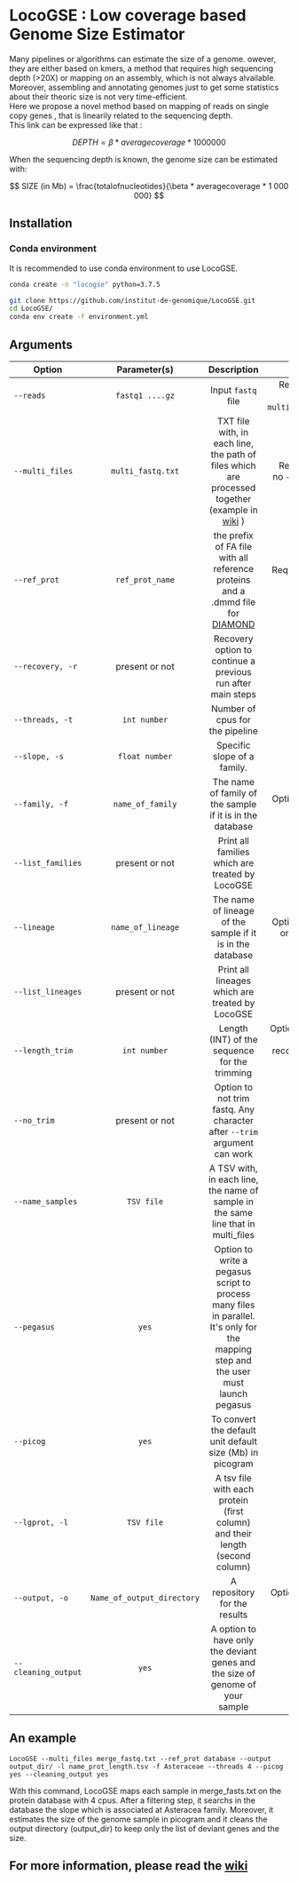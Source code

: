 # LocoGSE : Low coverage based Genome Size Estimator

Many pipelines or algorithms can estimate the size of a genome. owever, they are either based on kmers, a method that requires high sequencing depth (>20X) or mapping on an assembly, which is not always alvailable.   
Moreover, assembling and annotating genomes just to get some statistics about their theoric size is not very time-efficient.  
Here we propose a novel method based on mapping of reads on single copy genes , that is linearily related to the sequencing depth.  
This link can be expressed like that :


$$ DEPTH = \beta *  averagecoverage  * 1 000 000 $$

When the sequencing depth is known, the genome size can be estimated with:


$$ SIZE (in Mb) = \frac{totalofnucleotides}{\beta * averagecoverage * 1 000 000} $$


## Installation

### Conda environment 

It is recommended to use conda environment to use LocoGSE.

```bash
conda create -n "locogse" python=3.7.5
```

```bash
git clone https://github.com/institut-de-genomique/LocoGSE.git
cd LocoGSE/
conda env create -f environment.yml
```


## Arguments

|  Option  |  Parameter(s)  |  Description  |  Requirement  |
|---   |:-:   |:-:   |--:  |
|  `--reads`  |  `fastq1 ....gz`  |  Input `fastq` file |  Required if there is no `--multi_files`argument |
|  `--multi_files`  |  `multi_fastq.txt`  |  TXT file with, in each line, the path of files which are processed together (example in [wiki](https://github.com/institut-de-genomique/LocoGSE/wiki/4.LocoGSE-tutorial) ) |  Required if there is no `--reads`argument |
|  `--ref_prot`  |  `ref_prot_name`  | the prefix of FA file with all reference proteins and a .dmmd  file for [DIAMOND](https://github.com/bbuchfink/diamond)  |  Required. By Default : `OneKpGenes database`  | 
| `--recovery, -r`  | present or not |  Recovery option to continue a previous run after main steps  |  Optional  |
| `--threads, -t`  |  `int number`  |  Number of cpus for the pipeline  |  Optional  |
|  `--slope, -s `  |  `float number` |  Specific slope of a family.  |  Optional |
|  `--family, -f`  |  `name_of_family`  |  The name of family of the sample if it is in the database  |  Optional if any slope are given  |
|  `--list_families`  |  present or not  |  Print all families which are treated by LocoGSE   |  Optional  |
|  `--lineage`  |  `name_of_lineage`  |  The name of lineage of the sample if it is in the database  |  Optional if any slope or family are given  |
|  `--list_lineages`  |  present or not  |  Print all lineages which are treated by LocoGSE   |  Optional  |
| `--length_trim`  |  `int number`  |  Length (INT) of the sequence for the trimming  |  Optional (by default : 100) but not recommended if it is not for a new calibration |
|  `--no_trim`  |  present or not  |  Option to not trim fastq. Any character after `--trim` argument can work  |  Optional  | 
|  `--name_samples`  |  `TSV file`  |  A TSV with, in each line, the name of sample in the same line that in multi_files  |  Optional  | 
|  `--pegasus`  |  `yes`  |  Option to write a pegasus script to process many files in parallel. It's only for the mapping step and the user must launch pegasus  |  Optional  |
|  `--picog` |   `yes`  |  To convert the default unit default size (Mb) in picogram   |  Optional  |
|  `--lgprot, -l`  |  `TSV file`  |  A tsv file with each protein (first column) and their length (second column)  |  Optional  |
|  `--output, -o` |  `Name_of_output_directory`  |  A repository for the results  |  Optional. By default : results/   |
|  `--cleaning_output`  |  `yes`  |  A option to have only the deviant genes and the size of genome of your sample  |  Optional  |


## An example

`LocoGSE --multi_files merge_fastq.txt --ref_prot database --output output_dir/ -l name_prot_length.tsv -f Asteraceae --threads 4 --picog yes --cleaning_output yes `

With this command, LocoGSE maps each sample in merge_fasts.txt on the protein database with 4 cpus. After a filtering step, it searchs in the database the slope which is associated at Asteracea family. Moreover, it estimates the size of the genome sample in picogram and it cleans the output directory (output_dir) to keep only the list of deviant genes and the size.

## For more information, please read the [wiki](https://github.com/institut-de-genomique/LocoGSE/wiki/1.Home)


